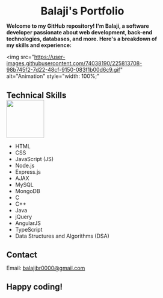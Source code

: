 <div style="text-align: center;">
  <h1>Balaji's Portfolio</h1>
</div>


**Welcome to my GitHub repository! I'm Balaji, a software developer passionate about web development, back-end technologies, databases, and more. Here's a breakdown of my skills and experience:**


<img 
  src="https://user-images.githubusercontent.com/74038190/225813708-98b745f2-7d22-48cf-9150-083f1b00d6c9.gif" 
  alt="Animation" 
  style="width: 100%;"
>

## Technical Skills 

<img src="https://user-images.githubusercontent.com/74038190/213866269-5d00981c-7c98-46d7-8a8e-16f462f15227.gif" width="100" height="100" />






- HTML
- CSS
- JavaScript (JS)
- Node.js
- Express.js
- AJAX
- MySQL
- MongoDB
- C
- C++
- Java
- jQuery
- AngularJS
- TypeScript
- Data Structures and Algorithms (DSA)


## Contact
Email: balajibr0000@gmail.com

## Happy coding!


<style> 
  * {
    margin: 0;
    padding: 0;
    box-sizing: border-box;
  }

  div {
    
  }
</style>